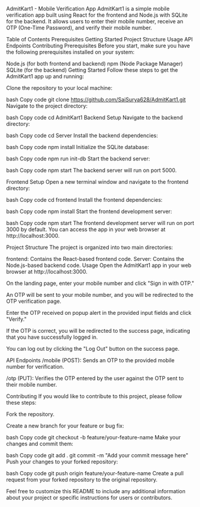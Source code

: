 AdmitKart1 - Mobile Verification App
AdmitKart1 is a simple mobile verification app built using React for the frontend and Node.js with SQLite for the backend. It allows users to enter their mobile number, receive an OTP (One-Time Password), and verify their mobile number.

Table of Contents
Prerequisites
Getting Started
Project Structure
Usage
API Endpoints
Contributing
Prerequisites
Before you start, make sure you have the following prerequisites installed on your system:

Node.js (for both frontend and backend)
npm (Node Package Manager)
SQLite (for the backend)
Getting Started
Follow these steps to get the AdmitKart1 app up and running:

Clone the repository to your local machine:

bash
Copy code
git clone https://github.com/SaiSurya628/AdmitKart1.git
Navigate to the project directory:

bash
Copy code
cd AdmitKart1
Backend Setup
Navigate to the backend directory:

bash
Copy code
cd Server
Install the backend dependencies:

bash
Copy code
npm install
Initialize the SQLite database:

bash
Copy code
npm run init-db
Start the backend server:

bash
Copy code
npm start
The backend server will run on port 5000.

Frontend Setup
Open a new terminal window and navigate to the frontend directory:

bash
Copy code
cd frontend
Install the frontend dependencies:

bash
Copy code
npm install
Start the frontend development server:

bash
Copy code
npm start
The frontend development server will run on port 3000 by default. You can access the app in your web browser at http://localhost:3000.

Project Structure
The project is organized into two main directories:

frontend: Contains the React-based frontend code.
Server: Contains the Node.js-based backend code.
Usage
Open the AdmitKart1 app in your web browser at http://localhost:3000.

On the landing page, enter your mobile number and click "Sign in with OTP."

An OTP will be sent to your mobile number, and you will be redirected to the OTP verification page.

Enter the OTP received on popup alert in the provided input fields and click "Verify."

If the OTP is correct, you will be redirected to the success page, indicating that you have successfully logged in.

You can log out by clicking the "Log Out" button on the success page.

API Endpoints
/mobile (POST): Sends an OTP to the provided mobile number for verification.

/otp (PUT): Verifies the OTP entered by the user against the OTP sent to their mobile number.

Contributing
If you would like to contribute to this project, please follow these steps:

Fork the repository.

Create a new branch for your feature or bug fix:

bash
Copy code
git checkout -b feature/your-feature-name
Make your changes and commit them:

bash
Copy code
git add .
git commit -m "Add your commit message here"
Push your changes to your forked repository:

bash
Copy code
git push origin feature/your-feature-name
Create a pull request from your forked repository to the original repository.



Feel free to customize this README to include any additional information about your project or specific instructions for users or contributors.
